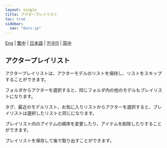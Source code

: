 ```yaml
---
layout: single
title: アクタープレイリスト
toc: true
sidebar:
  nav: "docs-jp"
---
```

[Eng](/dancexr/features/actor_playlist) | [繁中](/tw/dancexr/features/actor_playlist) | [日本語](/jp/dancexr/features/actor_playlist) | [한국어](/kr/dancexr/features/actor_playlist) | [简中](/zh/dancexr/features/actor_playlist)


## アクタープレイリスト
アクタープレイリストは、アクターモデルのリストを保持し、リストをスキップすることができます。

フォルダからアクターを選択すると、同じフォルダ内の他のモデルもプレイリストになります。

タグ、最近のモデルリスト、お気に入りリストからアクターを選択すると、プレイリストは選択したリストと同じになります。

プレイリスト内のアイテムの順序を変更したり、アイテムを削除したりすることができます。

プレイリストを保存して後で取り出すことができます。